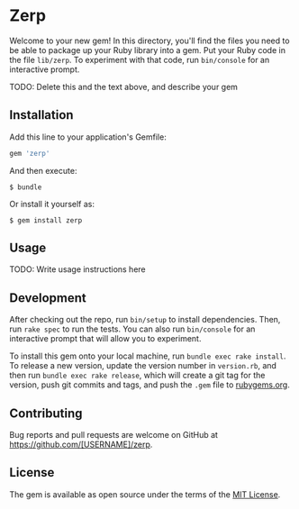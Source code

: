 # Zerp

Welcome to your new gem! In this directory, you'll find the files you need to be able to package up your Ruby library into a gem. Put your Ruby code in the file `lib/zerp`. To experiment with that code, run `bin/console` for an interactive prompt.

TODO: Delete this and the text above, and describe your gem

## Installation

Add this line to your application's Gemfile:

```ruby
gem 'zerp'
```

And then execute:

    $ bundle

Or install it yourself as:

    $ gem install zerp

## Usage

TODO: Write usage instructions here

## Development

After checking out the repo, run `bin/setup` to install dependencies. Then, run `rake spec` to run the tests. You can also run `bin/console` for an interactive prompt that will allow you to experiment.

To install this gem onto your local machine, run `bundle exec rake install`. To release a new version, update the version number in `version.rb`, and then run `bundle exec rake release`, which will create a git tag for the version, push git commits and tags, and push the `.gem` file to [rubygems.org](https://rubygems.org).

## Contributing

Bug reports and pull requests are welcome on GitHub at https://github.com/[USERNAME]/zerp.

## License

The gem is available as open source under the terms of the [MIT License](https://opensource.org/licenses/MIT).
